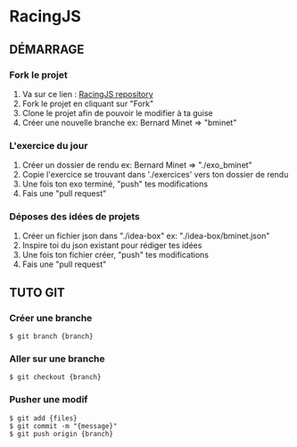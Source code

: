 # RacingJS

## DÉMARRAGE

### Fork le projet

1. Va sur ce lien : [RacingJS repository](https://github.com/mberger75/racing-js)
2. Fork le projet en cliquant sur "Fork"
3. Clone le projet afin de pouvoir le modifier à ta guise
4. Créer une nouvelle branche ex: Bernard Minet => "bminet"

### L'exercice du jour

1. Créer un dossier de rendu ex: Bernard Minet => "./exo_bminet"
2. Copie l'exercice se trouvant dans './exercices' vers ton dossier de rendu
3. Une fois ton exo terminé, "push" tes modifications
4. Fais une "pull request"

### Déposes des idées de projets

1. Créer un fichier json dans "./idea-box" ex: "./idea-box/bminet.json"
2. Inspire toi du json existant pour rédiger tes idées
3. Une fois ton fichier créer, "push" tes modifications
4. Fais une "pull request"

## TUTO GIT

### Créer une branche
```
$ git branch {branch}
```

### Aller sur une branche
```
$ git checkout {branch}
```

### Pusher une modif
```
$ git add {files}
$ git commit -m "{message}"
$ git push origin {branch}
```